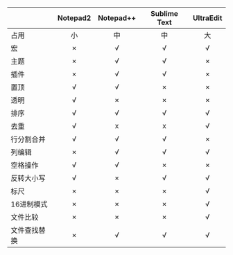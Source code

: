 |              | Notepad2 | Notepad++ | Sublime Text | UltraEdit |
| ------------ | :------: | :-------: | :----------: | :-------: |
| 占用         |    小    |    中     |      中      |    大     |
| 宏           |    ×     |     √     |      √       |     √     |
| 主题         |    ×     |     √     |      √       |     ×     |
| 插件         |    ×     |     √     |      √       |     ×     |
| 置顶         |    √     |     √     |      ×       |     ×     |
| 透明         |    √     |     ×     |      ×       |     ×     |
| 排序         |    √     |     √     |      √       |     √     |
| 去重         |    √     |     x     |      x       |     √     |
| 行分割合并   |    √     |     √     |      √       |     ×     |
| 列编辑       |    ×     |     √     |      √       |     √     |
| 空格操作     |    √     |     √     |      ×       |     ×     |
| 反转大小写   |    √     |     ×     |      √       |     √     |
| 标尺         |    ×     |     ×     |      ×       |     √     |
| 16进制模式   |    ×     |     ×     |      ×       |     √     |
| 文件比较     |    ×     |     ×     |      ×       |     √     |
| 文件查找替换 |    ×     |     √     |      √       |     √     |